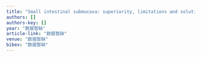 ```yaml
---
title: "Small intestinal submucosa: superiority, limitations and solutions, and its potential to address bottlenecks in tissue repair"
authors: []
authors-key: []
year: "数据暂缺"
article-link: "数据暂缺"
venue: "数据暂缺"
bibex: "数据暂缺"
---
```

